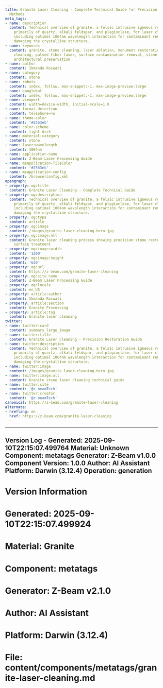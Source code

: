 ```yaml
---
title: Granite Laser Cleaning - Complete Technical Guide for Precision Stone Restoration
  Methods
meta_tags:
- name: description
  content: Technical overview of granite, a felsic intrusive igneous rock composed
    primarily of quartz, alkali feldspar, and plagioclase, for laser cleaning applications,
    including optimal 1064nm wavelength interaction for contaminant removal without
    damaging the crystalline structure.
- name: keywords
  content: granite, stone cleaning, laser ablation, monument restoration, non-contact
    cleaning, pulsed fiber laser, surface contamination removal, stone conservation,
    architectural preservation
- name: author
  content: Ikmanda Roswati
- name: category
  content: stone
- name: robots
  content: index, follow, max-snippet:-1, max-image-preview:large
- name: googlebot
  content: index, follow, max-snippet:-1, max-image-preview:large
- name: viewport
  content: width=device-width, initial-scale=1.0
- name: format-detection
  content: telephone=no
- name: theme-color
  content: '#2563eb'
- name: color-scheme
  content: light dark
- name: material:category
  content: stone
- name: laser:wavelength
  content: 1064nm
- name: application-name
  content: Z-Beam Laser Processing Guide
- name: msapplication-TileColor
  content: '#2563eb'
- name: msapplication-config
  content: /browserconfig.xml
opengraph:
- property: og:title
  content: Granite Laser Cleaning - Complete Technical Guide
- property: og:description
  content: Technical overview of granite, a felsic intrusive igneous rock composed
    primarily of quartz, alkali feldspar, and plagioclase, for laser cleaning applications,
    including optimal 1064nm wavelength interaction for contaminant removal without
    damaging the crystalline structure.
- property: og:type
  content: article
- property: og:image
  content: /images/granite-laser-cleaning-hero.jpg
- property: og:image:alt
  content: Granite laser cleaning process showing precision stone restoration and
    surface treatment
- property: og:image:width
  content: '1200'
- property: og:image:height
  content: '630'
- property: og:url
  content: https://z-beam.com/granite-laser-cleaning
- property: og:site_name
  content: Z-Beam Laser Processing Guide
- property: og:locale
  content: en_US
- property: article:author
  content: Ikmanda Roswati
- property: article:section
  content: Granite Processing
- property: article:tag
  content: Granite laser cleaning
twitter:
- name: twitter:card
  content: summary_large_image
- name: twitter:title
  content: Granite Laser Cleaning - Precision Restoration Guide
- name: twitter:description
  content: Technical overview of granite, a felsic intrusive igneous rock composed
    primarily of quartz, alkali feldspar, and plagioclase, for laser cleaning applications,
    including optimal 1064nm wavelength interaction for contaminant removal without
    damaging the crystalline structure.
- name: twitter:image
  content: /images/granite-laser-cleaning-hero.jpg
- name: twitter:image:alt
  content: Granite stone laser cleaning technical guide
- name: twitter:site
  content: '@z-beamTech'
- name: twitter:creator
  content: '@z-beamTech'
canonical: https://z-beam.com/granite-laser-cleaning
alternate:
- hreflang: en
  href: https://z-beam.com/granite-laser-cleaning
---
```


---
Version Log - Generated: 2025-09-10T22:15:07.499764
Material: Unknown
Component: metatags
Generator: Z-Beam v1.0.0
Component Version: 1.0.0
Author: AI Assistant
Platform: Darwin (3.12.4)
Operation: generation
---

# Version Information
# Generated: 2025-09-10T22:15:07.499924
# Material: Granite
# Component: metatags
# Generator: Z-Beam v2.1.0
# Author: AI Assistant
# Platform: Darwin (3.12.4)
# File: content/components/metatags/granite-laser-cleaning.md